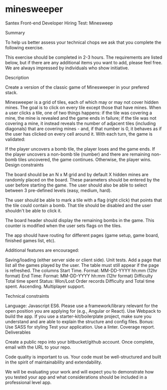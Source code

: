 # minesweeper

Santex Front-end Developer Hiring Test: Minesweep

Summary

To help us better assess your technical chops we ask that you complete the following exercise. 

This exercise should be completed in 2-3 hours. The requirements are listed below, but if there are any additional items you want to add, please feel free. We are always impressed by individuals who show initiative.

 

Description

Create a version of the classic game of Minesweeper in your prefered stack.

Minesweeper is a grid of tiles, each of which may or may not cover hidden mines. The goal is to click on every tile except those that have mines. When a user clicks a tile, one of two things happens: if the tile was covering a mine, the mine is revealed and the game ends in failure; if the tile was not covering a mine, it instead reveals the number of adjacent tiles (including diagonals) that are covering mines - and, if that number is 0, it behaves as if the user has clicked on every cell around it. With each turn, the game is validated:

If the player uncovers a bomb tile, the player loses and the game ends.
If the player uncovers a non-bomb tile (number) and there are remaining non-bomb tiles uncovered, the game continues. Otherwise, the player wins.
Design constraints

The board should be an N x M grid and by default X hidden mines are randomly placed on the board. These parameters should be entered by the user before starting the game. The user should also be able to select between 3 pre-defined levels (easy, medium, hard).

The user should be able to mark a tile with a flag (right click) that points that the tile could contain a bomb. That tile should be disabled and the user shouldn't be able to click it. 

The board header should display the remaining bombs in the game. This counter is modified when the user sets flags on the tiles.

The app should have routing for different pages (game setup, game board, finished games list, etc).

 

Additional features are encouraged:

Saving/loading (either server side or client side).
Unit tests.
Add a page that list all the games played by the user.
The table must still appear if the page is refreshed.
The columns
Start Time. Format: MM-DD-YYYY hh:mm (12hr format)
End Time: Format: MM-DD-YYYY hh:mm (12hr format)
Difficulty
Total time spent
Status: Won/Lost
Order records Difficulty and Total time spent. Ascending.
Multiplayer support.
 

Technical constraints

Language: Javascript ES6. Please use a framework/library relevant for the open position you are applying for (e.g., Angular or React).
Use Webpack to build the app.
If you use a starter-kit/boilerplate project, make sure you understand and are able to explain the structure and config files.
Bonus:
Use SASS for styling
Test your application.
Use a linter.
Coverage report.
Deliverables

Create a public repo into your bitbucket/github account. Once complete, email with the URL to your repo.

Code quality is important to us. Your code must be well-structured and built in the spirit of maintainability and extendability.

We will be evaluating your work and will expect you to demonstrate how you tested your app and what considerations should be included in a professional level app.